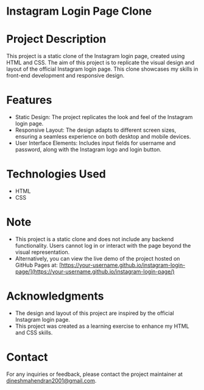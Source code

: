 # Instagram Login Page Clone

# Project Description
This project is a static clone of the Instagram login page, created using HTML and CSS. The aim of this project is to replicate the visual design and layout of the official Instagram login page. This clone showcases my skills in front-end development and responsive design.

# Features
- Static Design: The project replicates the look and feel of the Instagram login page.
- Responsive Layout: The design adapts to different screen sizes, ensuring a seamless experience on both desktop and mobile devices.
- User Interface Elements: Includes input fields for username and password, along with the Instagram logo and login button.

# Technologies Used
- HTML
- CSS

# Note
- This project is a static clone and does not include any backend functionality. Users cannot log in or interact with the page beyond the visual representation.
- Alternatively, you can view the live demo of the project hosted on GitHub Pages at: 
[https://your-username.github.io/instagram-login-page/](https://your-username.github.io/instagram-login-page/)


# Acknowledgments
- The design and layout of this project are inspired by the official Instagram login page.
- This project was created as a learning exercise to enhance my HTML and CSS skills.

# Contact
For any inquiries or feedback, please contact the project maintainer at [dineshmahendran2001@gmail.com](dineshmahendran2001@gmail.com).
